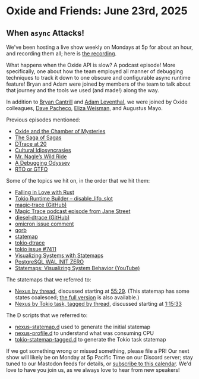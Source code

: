 # Oxide and Friends: June 23rd, 2025

## When `async` Attacks!

We've been hosting a live show weekly on Mondays at 5p for about an hour,
and recording them all; here is
[the recording](https://youtu.be/4nU4JDG_zPs).

What happens when the Oxide API is slow? A podcast episode! More specifically, one about how the team employed all manner of debugging techniques to track it down to one obscure and configurable async runtime feature! Bryan and Adam were joined by members of the team to talk about that journey and the tools we used (and made!) along the way.

In addition to
[Bryan Cantrill](https://bsky.app/profile/bcantrill.bsky.social) and
[Adam Leventhal](https://bsky.app/profile/ahl.bsky.social),
we were joined by Oxide colleagues,
[Dave Pacheco](https://hachyderm.io/@dap),
[Eliza Weisman](https://bsky.app/profile/elizas.website),
and Augustus Mayo.

Previous episodes mentioned:
- [Oxide and the Chamber of Mysteries](https://oxide-and-friends.transistor.fm/episodes/oxide-and-the-chamber-of-mysteries)
- [The Saga of Sagas](https://oxide-and-friends.transistor.fm/episodes/the-saga-of-sagas)
- [DTrace at 20](https://oxide-and-friends.transistor.fm/episodes/dtrace-at-20)
- [Cultural Idiosyncrasies](https://oxide-and-friends.transistor.fm/episodes/cultural-idiosyncrasies)
- [Mr. Nagle’s Wild Ride](https://oxide-and-friends.transistor.fm/episodes/mr-nagles-wild-ride)
- [A Debugging Odyssey](https://oxide-and-friends.transistor.fm/episodes/a-debugging-odyssey)
- [RTO or GTFO](https://oxide-and-friends.transistor.fm/episodes/rto-or-gfto)

Some of the topics we hit on, in the order that we hit them:

- [Falling in Love with Rust](https://bcantrill.dtrace.org/2018/09/18/falling-in-love-with-rust/)
- [Tokio Runtime Builder – disable_lifo_slot](https://docs.rs/tokio/latest/tokio/runtime/struct.Builder.html#method.disable_lifo_slot)
- [magic‑trace (GitHub)](https://github.com/janestreet/magic-trace)
- [Magic Trace podcast episode from Jane Street](https://signalsandthreads.com/performance-engineering-on-hard-mode/)  
- [diesel‑dtrace (GitHub)](https://github.com/oxidecomputer/diesel-dtrace)
- [omicron issue comment](https://github.com/oxidecomputer/omicron/issues/8334#issuecomment-2997852738)
- [qorb](https://github.com/oxidecomputer/qorb)
- [statemap](https://github.com/oxidecomputer/statemap)
- [tokio‑dtrace](https://github.com/oxidecomputer/tokio-dtrace)
- [tokio issue #7411](https://github.com/tokio-rs/tokio/issues/7411)
- [Visualizing Systems with Statemaps](https://speakerdeck.com/bcantrill/visualizing-systems-with-statemaps)
- [PostgreSQL WAL INIT ZERO](https://www.postgresql.org/docs/current/runtime-config-wal.html#GUC-WAL-INIT-ZERO)
- [Statemaps: Visualizing System Behavior (YouTube)](https://youtu.be/x3rmg33j7RA)

The statemaps that we referred to:

- [Nexus by thread](images/2025_06_23/nexus-colo.svg), discussed starting at [55:29](https://www.youtube.com/watch?v=4nU4JDG_zPs&t=3329s).
(This statemap has some states coalesced; [the full version](images/2025_06_23/nexus-colo-full.svg) is also available.)
- [Nexus by Tokio task, tagged by thread](images/2025_06_23/tokio-tagged.svg), discussed starting
at [1:15:33](https://www.youtube.com/watch?v=4nU4JDG_zPs&t=4533s)

The D scripts that we referred to:

- [nexus-statemap.d](https://gist.github.com/bcantrill/1e6bcaea2c3f5702a3b8f00def51d60b) used to generate the initial statemap
- [nexus-profile.d](https://gist.github.com/bcantrill/77e6b0948ecb312b95e1fbe10994c03f) to understand what was consuming CPU
- [tokio-statemap-tagged.d](https://gist.github.com/bcantrill/b2db1adcc2150b4c4f5532da66dbba1c) to generate the Tokio task statemap

If we got something wrong or missed something, please file a PR!
Our next show will likely be on Monday at 5p Pacific Time on our Discord
server; stay tuned to our Mastodon feeds for details, or [subscribe to this
calendar](https://calendar.google.com/calendar/ical/c_318925f4185aa71c4524d0d6127f31058c9e21f29f017d48a0fca6f564969cd0%40group.calendar.google.com/public/basic.ics).
We'd love to have you join us, as we always love to hear from new speakers!

